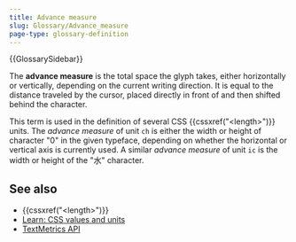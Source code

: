 ```yaml
---
title: Advance measure
slug: Glossary/Advance_measure
page-type: glossary-definition
---
```


{{GlossarySidebar}}

The **advance measure** is the total space the glyph takes, either horizontally or vertically, depending on the current writing direction. It is equal to the distance traveled by the cursor, placed directly in front of and then shifted behind the character.

This term is used in the definition of several CSS {{cssxref("&lt;length&gt;")}} units.
The _advance measure_ of unit `ch` is either the width or height of character "0" in the given typeface, depending on whether the horizontal or vertical axis is currently used. A similar _advance measure_ of unit `ic` is the width or height of the "水" character.

## See also

- {{cssxref("&lt;length&gt;")}}
- [Learn: CSS values and units](/en-US/docs/Learn/CSS/Building_blocks/Values_and_units)
- [TextMetrics API](/en-US/docs/Web/API/TextMetrics)
